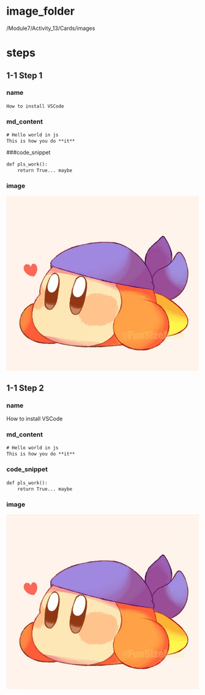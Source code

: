 # image_folder
/Module7/Activity_13/Cards/images

# steps

## 1-1 Step 1

### name
```
How to install VSCode      
```

### md_content
```
# Hello world in js
This is how you do **it**
```

###code_snippet
```
def pls_work():
    return True... maybe
```

### image
![bandanna](images/bandanna.jpg)

## 1-1 Step 2

### name
How to install VSCode

### md_content
```
# Hello world in js
This is how you do **it**
```

### code_snippet
```
def pls_work():
    return True... maybe
```

### image
![bandanna](images/bandanna.jpg)